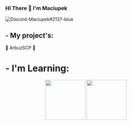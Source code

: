 ### HI There 👋 I'm Maciupek
![Discord-Maciupek#2137-blue](https://user-images.githubusercontent.com/109609413/190854824-b88665c6-6530-43d3-ab9b-06b01266bc87.svg)

## - My project's:
  🍉 ArbuzSCP 🍉
# - I'm Learning:

<div align="center">
  <img src="https://user-images.githubusercontent.com/109609413/190855429-54c2802d-c2e7-4752-91a9-31d1939f29ff.jpg" width="125"/>
  <img src="https://user-images.githubusercontent.com/109609413/190855532-24b8de30-a7b0-4ada-a5a3-59555a6c08f5.png" width="125"/>
</div>
